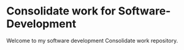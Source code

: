# Consolidate work for Software-Development

Welcome to my software development Consolidate work repository.
